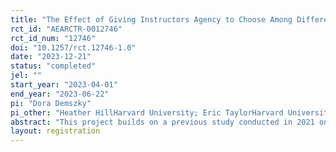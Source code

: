 ```yaml
---
title: "The Effect of Giving Instructors Agency to Choose Among Different Types of Automated, Natural Language Processing Based Feedback"
rct_id: "AEARCTR-0012746"
rct_id_num: "12746"
doi: "10.1257/rct.12746-1.0"
date: "2023-12-21"
status: "completed"
jel: ""
start_year: "2023-04-01"
end_year: "2023-06-22"
pi: "Dora Demszky"
pi_other: "Heather HillHarvard University; Eric TaylorHarvard University; Chris PiechStanford University"
abstract: "This project builds on a previous study conducted in 2021 on Code in Place, a five-week-long online programming course where we found that automated feedback to instructors can improve their instruction and student satisfaction. The current study was conducted in the spring of 2023 on Code in Place, and its goal is to understand whether providing instructors agency in choosing the type of automated feedback they would like to receive influences their engagement with and impact of the feedback. Learner agency is thought to enhance engagement and improve outcomes, but few empirical studies have examined its effect in instructor learning settings. To answer this question, the study leverages both manual annotation and computational natural language processing techniques. "
layout: registration
---
```


